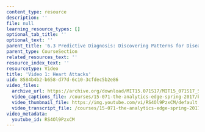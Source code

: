 ```yaml
---
content_type: resource
description: ''
file: null
learning_resource_types: []
optional_tab_title: ''
optional_text: ''
parent_title: '6.3 Predictive Diagnosis: Discovering Patterns for Disease Detection '
parent_type: CourseSection
related_resources_text: ''
resource_index_text: ''
resourcetype: Video
title: 'Video 1: Heart Attacks'
uid: 8584b4b2-b658-d77d-6c10-3cfdec5b2e86
video_files:
  archive_url: https://archive.org/download/MIT15.071S17/MIT15_071S17_Session_6.3.01_300k.mp4
  video_captions_file: /courses/15-071-the-analytics-edge-spring-2017/b7d8cf88b27f5d42b2cb855cd97efb0a_RS4Ol9PzxCM.vtt
  video_thumbnail_file: https://img.youtube.com/vi/RS4Ol9PzxCM/default.jpg
  video_transcript_file: /courses/15-071-the-analytics-edge-spring-2017/3c5f1e73a8113294463996cae860ef95_RS4Ol9PzxCM.pdf
video_metadata:
  youtube_id: RS4Ol9PzxCM
---
```

